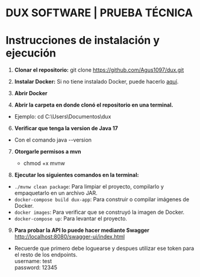 # DUX SOFTWARE | PRUEBA TÉCNICA

# Instrucciones de instalación y ejecución

1. **Clonar el repositorio:**
git clone https://github.com/Agus1097/dux.git

2. **Instalar Docker:**
Si no tiene instalado Docker, puede hacerlo [aquí](https://docs.docker.com/engine/install/).

3. **Abrir Docker**

4. **Abrir la carpeta en donde clonó el repositorio en una terminal.**<br/>
  - Ejemplo: cd C:\Users\Documentos\dux

6. **Verificar que tenga la version de Java 17**
  - Con el comando java --version

7. **Otorgarle permisos a mvn**
   - chmod +x mvnw
   
8. **Ejecutar los siguientes comandos en la terminal:**
- `./mvnw clean package`: Para limpiar el proyecto, compilarlo y empaquetarlo en un archivo JAR.
- `docker-compose build dux-app`: Para construir o compilar imágenes de Docker.
- `docker images`: Para verificar que se construyó la imagen de Docker.
- `docker-compose up`: Para levantar el proyecto.

9. **Para probar la API lo puede hacer mediante Swagger**
[http://localhost:8080/swagger-ui/index.html](http://localhost:8080/swagger-ui/index.html)
- Recuerde que primero debe loguearse y despues utilizar ese token para el resto de los endpoints.<br/>
  username: test<br/>
  password: 12345


